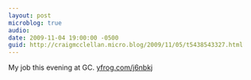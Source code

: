 ```yaml
---
layout: post
microblog: true
audio: 
date: 2009-11-04 19:00:00 -0500
guid: http://craigmcclellan.micro.blog/2009/11/05/t5438543327.html
---
```

My job this evening at GC.  [yfrog.com/j6nbkj](http://yfrog.com/j6nbkj)
